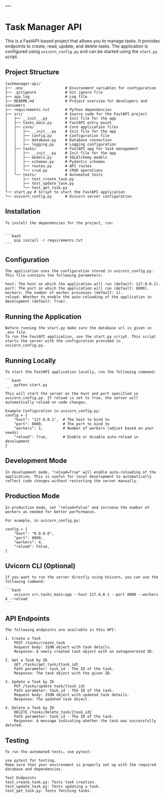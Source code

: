 """
# Task Manager API

This is a FastAPI-based project that allows you to manage tasks. It provides endpoints to create, read, update, and delete tasks. The application is configured using `uvicorn_config.py` and can be started using the `start.py` script.

## Project Structure

    taskmanager-api/
    ├── .env                   # Environment variables for configuration
    ├── .gitignore             # Git ignore file
    ├── app.log                # Log file
    ├── README.md              # Project overview for developers and consumers
    ├── requirements.txt       # Python dependencies
    ├── src/                   # Source code for the FastAPI project
    │   ├── __init__.py        # Init file for the app
    │   ├── tasks_main.py      # FastAPI entry point
    │   ├── core/              # Core application files
    │   │   ├── __init__.py    # Init file for the app
    │   │   ├── config.py      # Configuration file
    │   │   ├── database.py    # Database connection
    │   │   ├── logging.py     # Logging configuration
    │   ├── tasks/             # FastAPI app for task management
    │   │   ├── __init__.py    # Init file for the app
    │   │   ├── models.py      # SQLAlchemy models
    │   │   ├── schemas.py     # Pydantic schemas
    │   │   ├── routes.py      # API routes
    │   │   └── crud.py        # CRUD operations
    │   └── tests/             # Automated tests
    │       ├── test_create_task.py
    │       ├── test_update_task.py
    │       └── test_get_task.py
    └── start.py # Script to start the FastAPI application
    └── uvicorn_config.py      # Uvicorn server configuration


## Installation

    To install the dependencies for the project, run:
    

    ```bash
        pip install -r requirements.txt
    ```

## Configuration
    The application uses the configuration stored in uvicorn_config.py. This file contains the following parameters:

    host: The host on which the application will run (default: 127.0.0.1).
    port: The port on which the application will run (default: 8000).
    workers: The number of worker processes (default: 1).
    reload: Whether to enable the auto-reloading of the application in development (default: True).

## Running the Application
    Before running the start.py make sure the database url is given in .env file.
    To run the FastAPI application, use the start.py script. This script starts the server with the configuration provided in uvicorn_config.py.

## Running Locally
    To start the FastAPI application locally, run the following command:

    ```bash
        python start.py 
    ```
    This will start the server on the host and port specified in uvicorn_config.py. If reload is set to True, the server will automatically reload on code changes.

    Example Configuration in uvicorn_config.py:
    config = {
        "host": "127.0.0.1",  # The host to bind to
        "port": 8000,         # The port to bind to
        "workers": 1,         # Number of workers (adjust based on your needs)
        "reload": True,       # Enable or disable auto-reload in development
    }

## Development Mode
    In development mode, "reload=True" will enable auto-reloading of the application. This is useful for local development to automatically reflect code changes without restarting the server manually.

## Production Mode
    In production mode, set "reload=False" and increase the number of workers as needed for better performance.

    For example, in uvicorn_config.py:

    config = {
        "host": "0.0.0.0",
        "port": 8000,
        "workers": 4,
        "reload": False,
    }
   ## Uvicorn CLI (Optional)
    If you want to run the server directly using Uvicorn, you can use the following command:
   
    ```bash
        uvicorn src.tasks_main:app --host 127.0.0.1 --port 8000 --workers 4 --reload
    ```

## API Endpoints
    The following endpoints are available in this API:

    1. Create a Task
        POST /tasks/create_task
        Request body: JSON object with task details.
        Response: A newly created task object with an autogenerated ID.

    2. Get a Task by ID
        GET /tasks/get_task/{task_id}
        Path parameter: task_id - The ID of the task.
        Response: The task object with the given ID.

    3. Update a Task by ID
        PUT /tasks/update_task/{task_id}
        Path parameter: task_id - The ID of the task.
        Request body: JSON object with updated task details.
        Response: The updated task object.
        
    4. Delete a Task by ID
        DELETE /tasks/delete_task/{task_id}
        Path parameter: task_id - The ID of the task.
        Response: A message indicating whether the task was successfully deleted.


## Testing
    To run the automated tests, use pytest:

    use pytest for testing.
    Make sure that your environment is properly set up with the required database and dependencies.

    Test Endpoints
    test_create_task.py: Tests task creation.
    test_update_task.py: Tests updating a task.
    test_get_task.py: Tests fetching tasks.